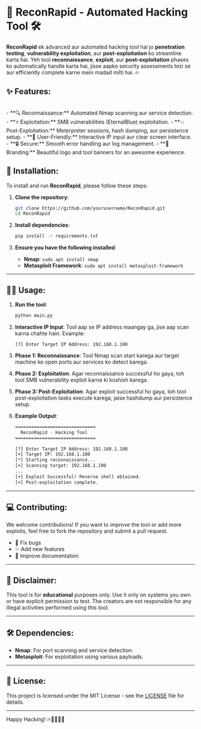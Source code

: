 # 🚀 **ReconRapid - Automated Hacking Tool** 🛠️

**ReconRapid** ek advanced aur automated hacking tool hai jo **penetration testing**, **vulnerability exploitation**, aur **post-exploitation** ko streamline karta hai. Yeh tool **reconnaissance**, **exploit**, aur **post-exploitation** phases ko automatically handle karta hai, jisse aapko security assessments tezi se aur efficiently complete karne mein madad milti hai. 🔥

## ✨ **Features**:
<br>
- **🔍 Reconnaissance:** Automated Nmap scanning aur service detection.
- **⚡ Exploitation:** SMB vulnerabilities (EternalBlue) exploitation.
- **💥 Post-Exploitation:** Meterpreter sessions, hash dumping, aur persistence setup.
- **📱 User-Friendly:** Interactive IP input aur clear screen interface.
- **🔒 Secure:** Smooth error handling aur log management.
- **🌟 Branding:** Beautiful logo and tool banners for an awesome experience.

## 🚀 **Installation**:
To install and run **ReconRapid**, please follow these steps:

1. **Clone the repository**:
    ```bash
    git clone https://github.com/yourusername/ReconRapid.git
    cd ReconRapid
    ```

2. **Install dependencies**:
    ```bash
    pip install -r requirements.txt
    ```

3. **Ensure you have the following installed**:
    - **Nmap**: `sudo apt install nmap`
    - **Metasploit Framework**: `sudo apt install metasploit-framework`

---

## 🏃‍♂️ **Usage**:

1. **Run the tool**:
    ```bash
    python main.py
    ```

2. **Interactive IP Input**:
   Tool aap se IP address maangay ga, jise aap scan karna chahte hain. Example:

    ```
    [?] Enter Target IP Address: 192.168.1.100
    ```

3. **Phase 1: Reconnaissance**:
   Tool Nmap scan start karega aur target machine ke open ports aur services ko detect karega.

4. **Phase 2: Exploitation**:
   Agar reconnaissance successful ho gaya, toh tool SMB vulnerability exploit karne ki koshish karega.

5. **Phase 3: Post-Exploitation**:
   Agar exploit successful ho gaya, toh tool post-exploitation tasks execute karega, jaise hashdump aur persistence setup.

6. **Example Output**:
    ```bash
    ==============================
      ReconRapid - Hacking Tool
    ==============================

    [?] Enter Target IP Address: 192.168.1.100
    [+] Target IP: 192.168.1.100
    [*] Starting reconnaissance...
    [+] Scanning target: 192.168.1.100
    ...
    [+] Exploit Successful! Reverse shell obtained.
    [+] Post-exploitation complete.
    ```

---

## 💻 **Contributing**:
We welcome contributions! If you want to improve the tool or add more exploits, feel free to fork the repository and submit a pull request.

- 🔧 Fix bugs
- ✨ Add new features
- 📝 Improve documentation

---

## 📜 **Disclaimer**:
This tool is for **educational** purposes only. Use it only on systems you own or have explicit permission to test. The creators are not responsible for any illegal activities performed using this tool.

---

## 🛠️ **Dependencies**:
- **Nmap**: For port scanning and service detection.
- **Metasploit**: For exploitation using various payloads.

---

## 🔧 **License**:
This project is licensed under the MIT License - see the [LICENSE](LICENSE) file for details.

---

Happy Hacking! 🔥👨‍💻👩‍💻
